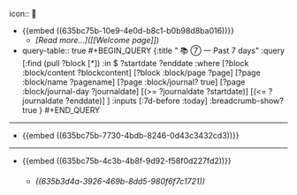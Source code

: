 icon:: 

- {{embed ((635bc75b-10e9-4e0d-b8c1-b0b98d8ba016))}}
	- *[Read more...]([[Welcome page]])*
- query-table:: true
  #+BEGIN_QUERY
  {:title " 📚 ⑦ 一 Past 7 days"
  :query [:find (pull ?block [*])
  :in $ ?startdate ?enddate
  :where
  [?block :block/content ?blockcontent]
  [?block :block/page ?page]
  [?page :block/name ?pagename]
  [?page :block/journal? true]
  [?page :block/journal-day ?journaldate]
  [(>= ?journaldate ?startdate)]
  [(<= ?journaldate ?enddate)]
  ]
  :inputs [:7d-before :today]
  :breadcrumb-show? true
  }
  #+END_QUERY
- ---
- {{embed ((635bc75b-7730-4bdb-8246-0d43c3432cd3))}}
- ---
- {{embed ((635bc75b-4c3b-4b8f-9d92-f58f0d227fd2))}}
	- ###### ((635b3d4a-3926-469b-8dd5-980f6f7c1721))